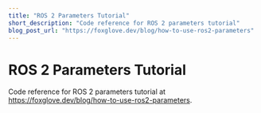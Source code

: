```yaml
---
title: "ROS 2 Parameters Tutorial"
short_description: "Code reference for ROS 2 parameters tutorial"
blog_post_url: "https://foxglove.dev/blog/how-to-use-ros2-parameters"
---
```


# ROS 2 Parameters Tutorial

Code reference for ROS 2 parameters tutorial at https://foxglove.dev/blog/how-to-use-ros2-parameters.
